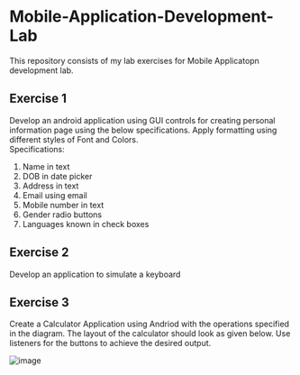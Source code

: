 # Mobile-Application-Development-Lab
This repository consists of my lab exercises for Mobile Applicatopn development lab.
## Exercise 1
Develop an android application using GUI controls for creating personal information page 
using the below specifications. Apply formatting using different styles of Font and Colors.<br/>
Specifications:
1. Name in text
2. DOB in date picker
3. Address in text
4. Email using email
5. Mobile number in text
6. Gender radio buttons
7. Languages known in check boxes

## Exercise 2
Develop an application to simulate a keyboard

## Exercise 3
Create a Calculator Application using Andriod with the operations specified in the diagram. The layout 
of the calculator should look as given below. Use listeners for the buttons to achieve the desired output.

![image](https://user-images.githubusercontent.com/72556340/131883711-5cf621d5-fa48-454c-8f41-68f199cb39e0.png)

